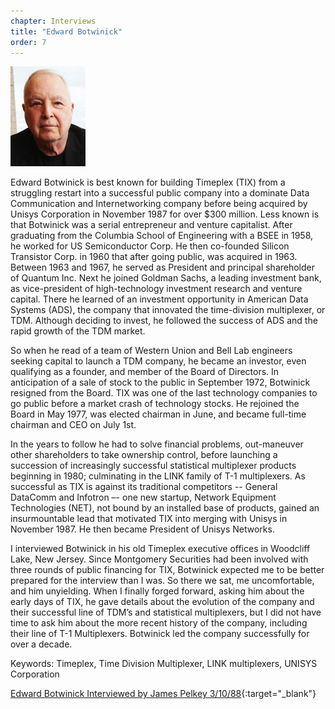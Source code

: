 ```yaml
---
chapter: Interviews
title: "Edward Botwinick"
order: 7
---
```


![Edward Botwinick](/assets/img/edward-botwinick.jpg)

Edward Botwinick is best known for building Timeplex (TIX) from a struggling restart into a successful public company into a dominate Data Communication and Internetworking company before being acquired by Unisys Corporation in November 1987 for over $300 million. Less known is that Botwinick was a serial entrepreneur and venture capitalist. After graduating from the Columbia School of Engineering with a BSEE in 1958, he worked for US Semiconductor Corp. He then co-founded Silicon Transistor Corp. in 1960 that after going public, was acquired in 1963. Between 1963 and 1967, he served as President and principal shareholder of Quantum Inc. Next he joined Goldman Sachs, a leading investment bank, as vice-president of high-technology investment research and venture capital. There he learned of an investment opportunity in American Data Systems (ADS), the company that innovated the time-division multiplexer, or TDM. Although deciding to invest, he followed the success of ADS and the rapid growth of the TDM market.

So when he read of a team of Western Union and Bell Lab engineers seeking capital to launch a TDM company, he became an investor, even qualifying as a founder, and member of the Board of Directors. In anticipation of a sale of stock to the public in September 1972, Botwinick resigned from the Board. TIX was one of the last technology companies to go public before a market crash of technology stocks. He rejoined the Board in May 1977, was elected chairman in June, and became full-time chairman and CEO on July 1st.

In the years to follow he had to solve financial problems, out-maneuver other shareholders to take ownership control, before launching a succession of increasingly successful statistical multiplexer products beginning in 1980; culminating in the LINK family of T-1 multiplexers. As successful as TIX is against its traditional competitors -- General DataComm and Infotron –- one new startup, Network Equipment Technologies (NET), not bound by an installed base of products, gained an insurmountable lead that motivated TIX into merging with Unisys in November 1987. He then became President of Unisys Networks.

I interviewed Botwinick in his old Timeplex executive offices in Woodcliff Lake, New Jersey. Since Montgomery Securities had been involved with three rounds of public financing for TIX, Botwinick expected me to be better prepared for the interview than I was. So there we sat, me uncomfortable, and him unyielding. When I finally forged forward, asking him about the early days of TIX, he gave details about the evolution of the company and their successful line of TDM’s and statistical multiplexers, but I did not have time to ask him about the more recent history of the company, including their line of T-1 Multiplexers. Botwinick led the company successfully for over a decade.

Keywords: Timeplex, Time Division Multiplexer, LINK multiplexers, UNISYS Corporation

[Edward Botwinick Interviewed by James Pelkey 3/10/88](https://archive.computerhistory.org/resources/access/text/2018/02/102738718-05-01-acc.pdf){:target="_blank"}

